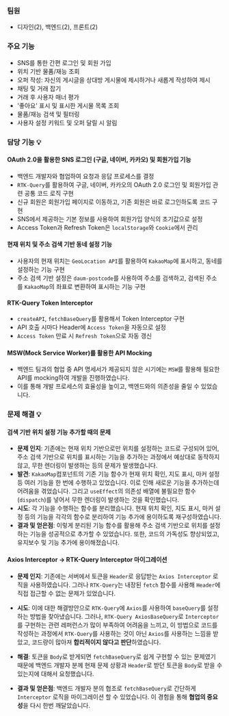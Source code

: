 ### 팀원
- 디자인(2), 백엔드(2), 프론트(2)

### 주요 기능
- SNS를 통한 간편 로그인 및 회원 가입
- 위치 기반 물품/재능 조회
- 오퍼 작성: 자신의 게시글을 상대방 게시물에 제시하거나 새롭게 작성하여 제시
- 채팅 및 거래 잡기
- 거래 후 사용자 매너 평가
- '좋아요' 표시 및 표시한 게시물 목록 조회
- 물품/재능 검색 및 필터링
- 사용자 설정 키워드 및 오퍼 달릴 시 알림

### 담당 기능 💡
#### OAuth 2.0을 활용한 SNS 로그인 (구글, 네이버, 카카오) 및 회원가입 기능
- 백엔드 개발자와 협업하여 요청과 응답 프로세스를 결정
- ```RTK-Query```를 활용하여 구글, 네이버, 카카오의 OAuth 2.0 로그인 및 회원가입 관련 공통 코드 로직 구현
- 신규 회원은 회원가입 페이지로 이동하고, 기존 회원은 바로 로그인하도록 코드 구현
- SNS에서 제공하는 기본 정보를 사용하여 회원가입 양식의 초기값으로 설정
- Access Token과 Refresh Token은 ```localStorage```와 ```Cookie```에서 관리
#### 현재 위치 및 주소 검색 기반 동네 설정 기능
- 사용자의 현재 위치는 ```GeoLocation API```를 활용하여 ```KakaoMap```에 표시하고, 동네를 설정하는 기능 구현
- 주소 검색 기반 설정은 ```daum-postcode```를 사용하여 주소를 검색하고, 검색된 주소를 ```KakaoMap```의 좌표로 변환하여 표시하는 기능 구현
#### RTK-Query Token Interceptor
- ```createAPI```, ```fetchBaseQuery```를 활용해서 Token Interceptor 구현
- API 호출 시마다 Header에 ```Access Token```을 자동으로 설정
- ```Access Token``` 만료 시 ```Refresh Token```으로 자동 갱신
#### MSW(Mock Service Worker)를 활용한 API Mocking
- 백엔드 팀과의 협업 중 API 명세서가 제공되지 않은 시기에는 ```MSW```를 활용해 필요한 API를 mocking하여 개발을 진행하였습니다.
- 이를 통해 개발 프로세스의 효율성을 높이고, 백엔드와의 의존성을 줄일 수 있었습니다.

### 문제 해결 💡
#### 검색 기반 위치 설정 기능 추가할 때의 문제
- **문제 인지**: 기존에는 현재 위치 기반으로만 위치를 설정하는 코드로 구성되어 있어, 주소 검색 기반으로 위치를 표시하는 기능을 추가하는 과정에서 예상대로 동작하지 않고, 무한 렌더링이 발생하는 등의 문제가 발생했습니다. 
- **발견**: ```KakaoMap```컴포넌트의 기존 기능 함수가 현재 위치 확인, 지도 표시, 마커 설정 등 여러 기능을 한 번에 수행하고 있었습니다. 이로 인해 새로운 기능을 추가하는데 어려움을 겪었습니다.
그리고 ```useEffect```의 의존성 배열에 불필요한 함수(```dispatch```)를 넣어서 무한 렌더링이 발생하는 것을 확인했습니다.
- **시도**: 각 기능을 수행하는 함수를 분리했습니다. 현재 위치 확인, 지도 표시, 마커 설정 등의 기능을 각각의 함수로 분리하여 기능 추가에 용이하도록 재구성하였습니다.
- **결과 및 얻은점**: 이렇게 분리된 기능 함수를 활용해 주소 검색 기반으로 위치를 설정하는 기능을 성공적으로 추가할 수 있었습니다. 또한, 코드의 가독성도 향상되었고, 유지보수 및 기능 추가에 용이해졌습니다.

#### Axios Interceptor -> RTK-Query Interceptor 마이그레이션
- **문제 인지**: 기존에는 서버에서 토큰을 ```Header```로 응답받는 ```Axios Interceptor``` 로직을 사용하였습니다. 그러나 ```RTK-Query```는 내장된 ```fetch``` 함수를 사용해 ```Header```에 직접 접근할 수 없는 문제가 있었습니다.

- **시도**: 이에 대한 해결방안으로 ```RTK-Query```에 ```Axios```를 사용하여 ```baseQuery```를 설정하는 방법을 찾아냈습니다. 그러나, ```RTK-Query AxiosBaseQuery```로 ```Interceptor```를 구현하는 관련 레퍼런스가 많이 부족하여 어려움을 느끼고, 이 방법으로 코드를 작성하는 과정에서 ```RTK-Query```를 사용하는 것이 아닌 ```Axios```를 사용하는 느낌을 받았고, 코드량이 많아져 **합리적이지 않다고 판단**하였습니다. 

- **해결**: 토큰을 ```Body```로 받게되면 ```fetchBaseQuery```로 쉽게 구현할 수 있는 문제였기 때문에 백엔드 개발자 분께 현재 문제 상황과 ```Header```로 받던 토큰을 ```Body```로 받을 수 있는지에 대해서 요청했습니다.

- **결과 및 얻은점**: 백엔드 개발자 분의 협조로 ```fetchBaseQuery```로 간단하게 ```Interceptor``` 로직을 마이그레이션 할 수 있었습니다. 이 경험을 통해 **협업의 중요성**을 다시 한번 깨달았습니다.